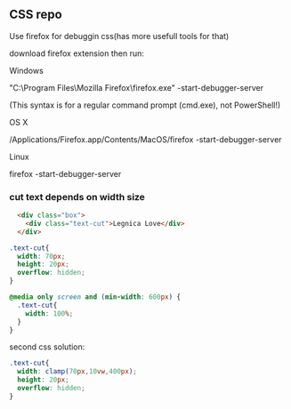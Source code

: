 ## CSS repo

Use firefox for debuggin css(has more usefull tools for that)

download firefox extension then run:

Windows

"C:\Program Files\Mozilla Firefox\firefox.exe" -start-debugger-server

(This syntax is for a regular command prompt (cmd.exe), not PowerShell!)

OS X

/Applications/Firefox.app/Contents/MacOS/firefox -start-debugger-server

Linux

firefox -start-debugger-server

### cut text depends on width size

```html
  <div class="box">
    <div class="text-cut">Legnica Love</div>
  </div>
```

```css
.text-cut{
  width: 70px;
  height: 20px;
  overflow: hidden;
}

@media only screen and (min-width: 600px) {
  .text-cut{
    width: 100%;
  }
}
```

second css solution:

```css
.text-cut{
  width: clamp(70px,10vw,400px);
  height: 20px;
  overflow: hidden;
}
```


